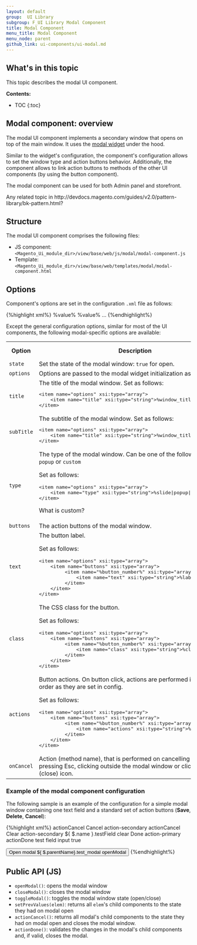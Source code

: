 ```yaml
---
layout: default
group:  UI Library
subgroup: F_UI Library Modal Component
title: Modal Component
menu_title: Modal Component
menu_node: parent
github_link: ui-components/ui-modal.md
---
```

<h2>What's in this topic</h2>

This topic describes the modal UI component.

**Contents:**

* TOC
{:toc}

## Modal component: overview

The modal UI component implements a secondary window that opens on top of the main window. It uses the [modal widget]([{site.gdeurl}}javascript-dev-guide/widgets/widget_modal.html) under the hood.

Similar to the widget's configuration, the component's configuration allows to set the window type and action buttons behavior. Additionally, the component allows to link action buttons to methods of the other UI components (by using the button component).

The modal component can be used for both Admin panel and storefront.


<p class="q">Any related topic in http://devdocs.magento.com/guides/v2.0/pattern-library/bk-pattern.html?</p>

## Structure

The modal UI component comprises the following files:

- JS component: `<Magento_Ui_module_dir>/view/base/web/js/modal/modal-component.js`
- Template: `<Magento_Ui_module_dir>/view/base/web/templates/modal/modal-component.html`

## Options

Component's options are set in the configuration `.xml` file as follows:

{%highlight xml%}
 <modal name="test_modal">
    <argument name="data" xsi:type="array">
        <item name="config" xsi:type="array">
            <!-- Configurable options are specified here -->
            <item name="%option1%" xsi:type="%type%">%value%</item>
            <item name="%option2%" xsi:type="%type%">%value%</item>
            ...
        </item>
    </argument>
</modal>
{%endhighlight%}

Except the general configuration options, similar for most of the UI components, the following modal-specific options are available:

<table>
  <tr>
    <th width="10%">Option</th>
    <th width="50%">Description</th>
    <th width="10%">Type</th>
    <th width="10%">Optional/Mandatory</th>
    <th width="10%">Default value</th>
  </tr>
  <tr>
    <td><code>state</code></td>
    <td>Set the state of the modal window: <code>true</code> for open. 
</td>
    <td>Boolean</td>
    <td>Optional</td>
    <td><code>false</code></td>
  </tr>
  <tr>
    <td><code>options</code></td>
    <td>Options are passed to the modal widget initialization as is.</td>
    <td>Object</td>
    <td>Optional</td>
    <td><code>{}</code></td>
  </tr>
  <tr>
    <td><code>title</code></td>
    <td>The title of the modal window. Set as follows: 
<pre>
&lt;item name=&quot;options&quot; xsi:type=&quot;array&quot;&gt;
    &lt;item name=&quot;title&quot; xsi:type=&quot;string&quot;&gt;%window_title%&lt;/item&gt;
&lt;/item&gt;
</pre>

</td>
    <td>String</td>
    <td>Optional</td>
    <td><code>''</code></td>
  </tr>
  <tr>
    <td><code>subTitle</code></td>
    <td>The subtitle of the modal window. Set as follows: 
<pre>
&lt;item name=&quot;options&quot; xsi:type=&quot;array&quot;&gt;
    &lt;item name=&quot;title&quot; xsi:type=&quot;string&quot;&gt;%window_title%&lt;/item&gt;
&lt;/item&gt;
</pre>

</td>
    <td>String</td>
    <td>Optional</td>
    <td><code>''</code></td>
  </tr>
<tr>
    <td><code>type</code></td>
    <td>The type of the modal window. Can be one of the following:
<code>slide</code>, <code>popup</code> or <code>custom</code>

Set as follows: 
<pre>
&lt;item name=&quot;options&quot; xsi:type=&quot;array&quot;&gt;
    &lt;item name=&quot;type&quot; xsi:type=&quot;string&quot;&gt;%slide|popup|custom%&lt;/item&gt;
&lt;/item&gt;
</pre>
<p class="q">What is custom?</p>
</td>
    <td>String</td>
    <td>Optional</td>
    <td><code>slide</code></td>
  </tr>
  <tr>
    <td><code>buttons</code></td>
    <td>The action buttons of the modal window.
</td>
    <td>Array</td>
    <td>Optional</td>
    <td><code>[]</code></td>
  </tr>
  <tr>
    <td><code>text</code></td>
    <td>The button label. 

Set as follows:
<pre>
&lt;item name=&quot;options&quot; xsi:type=&quot;array&quot;&gt;
    &lt;item name=&quot;buttons&quot; xsi:type=&quot;array&quot;&gt;
         &lt;item name=&quot;%button_number%&quot; xsi:type=&quot;array&quot;&gt;
             &lt;item name=&quot;text&quot; xsi:type=&quot;string&quot;&gt;%label%&lt;/item&gt;
         &lt;/item&gt;
    &lt;/item&gt;
&lt;/item&gt;
</pre>

</td>
    <td>String</td>
    <td>Optional</td>
    <td>Undefined</td>
  </tr>
  <tr>
    <td><code>class</code></td>
    <td>The CSS class for the button. 

Set as follows:
<pre>
&lt;item name=&quot;options&quot; xsi:type=&quot;array&quot;&gt;
    &lt;item name=&quot;buttons&quot; xsi:type=&quot;array&quot;&gt;
         &lt;item name=&quot;%button_number%&quot; xsi:type=&quot;array&quot;&gt;
             &lt;item name=&quot;class&quot; xsi:type=&quot;string&quot;&gt;%class%&lt;/item&gt
         &lt;/item&gt;
    &lt;/item&gt;
&lt;/item&gt;
</pre>

</td>
    <td>String</td>
    <td>Optional</td>
    <td>Undefined</td>
  </tr>

  <tr>
    <td><code>actions</code></td>
    <td>Button actions. On button click, actions are performed in the same order as they are set in config.

Set as follows:
<pre>
&lt;item name=&quot;options&quot; xsi:type=&quot;array&quot;&gt;
    &lt;item name=&quot;buttons&quot; xsi:type=&quot;array&quot;&gt;
         &lt;item name=&quot;%button_number%&quot; xsi:type=&quot;array&quot;&gt;
             &lt;item name=&quot;actions&quot; xsi:type=&quot;string&quot;&gt;%label%&lt;/item&gt;
         &lt;/item&gt;
    &lt;/item&gt;
&lt;/item&gt;
</pre>

</td>
    <td>Object</td>
    <td>Optional</td>
    <td>Undefined</td>
  </tr>
  <tr>
    <td><code>onCancel</code></td>
    <td>Action (method name), that is performed on cancelling interactions: pressing Esc, clicking outside the modal window or clicking the 'X' (close) icon.
</td>
    <td>String</td>
    <td>Optional</td>
    <td><code>closeModal</code></td>
  </tr>

</table>

### Example of the modal component configuration

The following sample is an example of the configuration for a simple modal window containing one text field and a standard set of action buttons (**Save**, **Delete**, **Cancel**): 

{%highlight xml%}
<modal name="test_modal">
    <argument name="data" xsi:type="array">
        <item name="config" xsi:type="array">
            <item name="onCancel" xsi:type="string">actionCancel</item>
            <item name="options" xsi:type="array">
                <item name="buttons" xsi:type="array">
                    <item name="0" xsi:type="array">
                        <item name="text" xsi:type="string">Cancel</item>
                        <item name="class" xsi:type="string">action-secondary</item>
                        <item name="actions" xsi:type="array">
                            <item name="0" xsi:type="string">actionCancel</item>
                        </item>
                    </item>
                    <item name="1" xsi:type="array">
                        <item name="text" xsi:type="string">Clear</item>
                        <item name="class" xsi:type="string">action-secondary</item>
                        <item name="actions" xsi:type="array">
                            <item name="0" xsi:type="array">
                                <item name="targetName" xsi:type="string">${ $.name }.testField</item>
                                <item name="actionName" xsi:type="string">clear</item>
                            </item>
                        </item>
                    </item>
                    <item name="2" xsi:type="array">
                        <item name="text" xsi:type="string">Done</item>
                        <item name="class" xsi:type="string">action-primary</item>
                        <item name="actions" xsi:type="array">
                            <item name="0" xsi:type="string">actionDone</item>
                        </item>
                    </item>
                </item>
            </item>
        </item>
    </argument>
    <field name="testField">
        <argument name="data" xsi:type="array">
            <item name="config" xsi:type="array">
                <item name="label" xsi:type="string">test field</item>
                <item name="formElement" xsi:type="string">input</item>
                <item name="visible" xsi:type="boolean">true</item>
            </item>
        </argument>
    </field>
</modal>

<button name="modal_button">
    <argument name="data" xsi:type="array">
        <item name="config" xsi:type="array">
            <item name="title" xsi:type="string">Open modal</item>
            <item name="actions" xsi:type="array">
                <item name="0" xsi:type="array">
                    <item name="targetName" xsi:type="string">${ $.parentName}.test_modal</item>
                    <item name="actionName" xsi:type="string">openModal</item>
                </item>
            </item>
        </item>
    </argument>
</button>
{%endhighlight%}


## Public API (JS)

- `openModal()`: opens the modal window
- `closeModal()`: closes the modal window
- `toggleModal()`: toggles the modal window state (open/close)
- `setPrevValues(elem)`: returns all `elem`'s child components to the state they had on modal open
- `actionCancel()`: returns all modal's child components to the state they had on modal open and closes the modal window. 
- `actionDone()`: validates the changes in the modal's child components and, if valid, closes the modal.